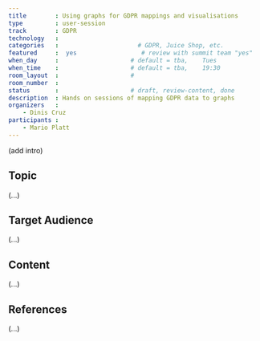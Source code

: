 ```yaml
---
title        : Using graphs for GDPR mappings and visualisations
type         : user-session
track        : GDPR
technology   :
categories   :                      # GDPR, Juice Shop, etc.
featured     :  yes                  # review with summit team "yes"
when_day     :                    # default = tba,    Tues
when_time    :                    # default = tba,    19:30
room_layout  :                    #
room_number  :
status       :                    # draft, review-content, done
description  : Hands on sessions of mapping GDPR data to graphs
organizers   :
    - Dinis Cruz
participants :
    - Mario Platt
---
```


(add intro)

## Topic

(...)

## Target Audience

(...)

## Content

(...)

## References

(...)

